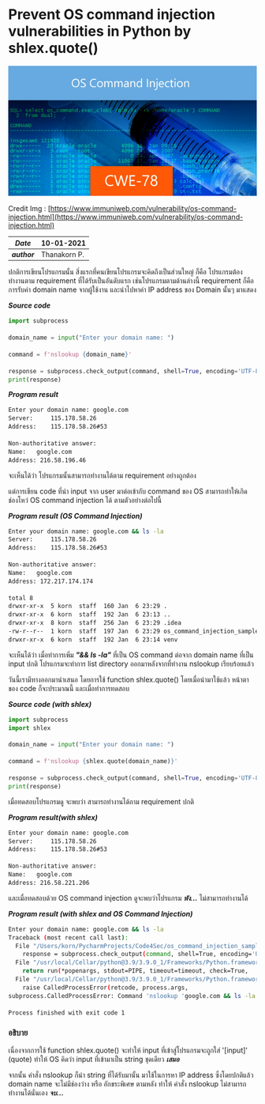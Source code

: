 # Prevent OS command injection vulnerabilities in Python by shlex.quote()

![](/img/os-command-injection-cwe-78.jpg)

Credit Img : [https://www.immuniweb.com/vulnerability/os-command-injection.html](https://www.immuniweb.com/vulnerability/os-command-injection.html)

| ***Date*** | 10-01-2021 |
| --- | --- |
| ***author*** | Thanakorn P. |

ปกติการเขียนโปรแกรมนั้น สิ่งแรกที่คนเขียนโปรแกรมจะคิดถึงเป็นส่วนใหญ่ ก็คือ โปรแกรมต้องทำงานตาม requirement ที่ได้รับเป็นอันดับแรก เช่นโปรแกรมตามด้านล่างนี้ requirement ก็คือการรับค่า domain name จากผู้ใช้งาน และนำไปหาค่า IP address ของ Domain นั้นๆ มาแสดง

***Source code***

```python
import subprocess

domain_name = input("Enter your domain name: ")

command = f'nslookup {domain_name}'

response = subprocess.check_output(command, shell=True, encoding='UTF-8')
print(response)
```

***Program result***

```sh
Enter your domain name: google.com
Server:		115.178.58.26
Address:	115.178.58.26#53

Non-authoritative answer:
Name:	google.com
Address: 216.58.196.46
```

จะเห็นได้ว่า โปรแกรมนั้นสามารถทำงานได้ตาม requirement อย่างถูกต้อง

แต่การเขียน code ที่นำ input จาก user มาต่อเข้ากับ command ของ OS สามารถทำให้เกิดช่องโหว่ OS command injection ได้ ตามตัวอย่างต่อไปนี้

***Program result (OS Command Injection)***

```sh
Enter your domain name: google.com && ls -la
Server:		115.178.58.26
Address:	115.178.58.26#53

Non-authoritative answer:
Name:	google.com
Address: 172.217.174.174

total 8
drwxr-xr-x  5 korn  staff  160 Jan  6 23:29 .
drwxr-xr-x  6 korn  staff  192 Jan  6 23:13 ..
drwxr-xr-x  8 korn  staff  256 Jan  6 23:29 .idea
-rw-r--r--  1 korn  staff  197 Jan  6 23:29 os_command_injection_sample.py
drwxr-xr-x  6 korn  staff  192 Jan  6 23:14 venv
```

จะเห็นได้ว่า เมื่อทำการเพิ่ม ***"&& ls -la"*** ที่เป็น OS command ต่อจาก domain name ที่เป็น input ปกติ โปรแกรมจะทำการ list directory ออกมาหลังจากที่ทำงาน nslookup เรียบร้อยแล้ว

วันนี้เรามีทางออกมานำเสนอ โดยการใช้ function shlex.quote() โดยเมื่อนำมาใช้แล้ว หน้าตาของ code ก็จะประมาณนี้
และเมื่อทำการทดสอบ 

***Source code (with shlex)***

```python
import subprocess
import shlex

domain_name = input("Enter your domain name: ")

command = f'nslookup {shlex.quote(domain_name)}'

response = subprocess.check_output(command, shell=True, encoding='UTF-8')
print(response)
```

เมื่อทดสอบโปรแกรมดู จะพบว่า สามารถทำงานได้ถาม requirement ปกติ

***Program result(with shlex)***

```sh
Enter your domain name: google.com
Server:		115.178.58.26
Address:	115.178.58.26#53

Non-authoritative answer:
Name:	google.com
Address: 216.58.221.206
```

และเมื่อทดสอบด้วย OS command injection ดูจะพบว่าโปรแกรม ***พัง...*** ไม่สามารถทำงานได้

***Program result (with shlex and OS Command Injection)***

```sh
Enter your domain name: google.com && ls -la
Traceback (most recent call last):
  File "/Users/korn/PycharmProjects/Code4Sec/os_command_injection_sample.py", line 7, in <module>
    response = subprocess.check_output(command, shell=True, encoding='UTF-8')
  File "/usr/local/Cellar/python@3.9/3.9.0_1/Frameworks/Python.framework/Versions/3.9/lib/python3.9/subprocess.py", line 420, in check_output
    return run(*popenargs, stdout=PIPE, timeout=timeout, check=True,
  File "/usr/local/Cellar/python@3.9/3.9.0_1/Frameworks/Python.framework/Versions/3.9/lib/python3.9/subprocess.py", line 524, in run
    raise CalledProcessError(retcode, process.args,
subprocess.CalledProcessError: Command 'nslookup 'google.com && ls -la'' returned non-zero exit status 1.

Process finished with exit code 1
```

### อธิบาย

เนื่องจากการใช้ function shlex.quote() จะทำให้ input ที่เข้าสู่โปรแกรมจะถูกใส่ '[input]' (quote) ทำให้ OS คิดว่า input ที่เข้ามาเป็น string ชุดเดียว ***เสมอ***

จากนั้น คำสั่ง nslookup ก็นำ string ที่ได้รับมานั้น มาใช้ในการหา IP address ซึ่งโดยปกติแล้ว domain name จะไม่มีช่องว่าง หรือ อักขระพิเศษ ตามหลัง ทำให้ คำสั่ง nslookup ไม่สามารถทำงานได้นั่นเอง ***จบ...***
